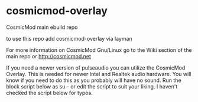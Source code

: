 # cosmicmod-overlay
CosmicMod main ebuild repo

to use this repo add cosmicmod-overlay via layman

For more information on CosmicMod Gnu/Linux go to the Wiki section of the main repo or http://cosmicmod.net

If you need a newer version of pulseaudio you can utilize the CosmicMod Overlay. This is needed for newer Intel and Realtek audio hardware. You will know if you need to do this as you probably will have no sound. Run the block script below as su - or edit the script to suit your liking. I haven't checked the script below for typos.


